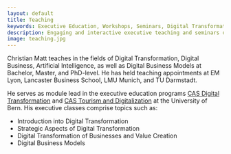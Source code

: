```yaml
---
layout: default
title: Teaching
keywords: Executive Education, Workshops, Seminars, Digital Transformation, Digital Businesses, Artificial Intelligence, Business Models
description: Engaging and interactive executive teaching and seminars on Digital Transformation, Digital Business, Artificial Intelligence, and Business Models.
image: teaching.jpg
---
```


Christian Matt teaches in the fields of Digital Transformation, Digital Business, Artificial Intelligence, 
as well as Digital Business Models at Bachelor, Master, and PhD-level. He has held teaching appointments at EM Lyon, 
Lancaster Business School, LMU Munich, and TU Darmstadt.

He serves as module lead in the executive education programs <a class=link target=_blank href="https://www.unibe.ch/weiterbildungsangebote/cas_digital_transformation/index_ger.html">CAS Digital Transformation<i class="bi bi-box-arrow-up-right icon"></i></a>
and <a class=link target=_blank href="https://www.unibe.ch/weiterbildungsangebote/cas_tourismus_und_digitalisierung/index_ger.html">CAS Tourism and Digitalization<i class="bi bi-box-arrow-up-right icon"></i></a>
at the University of Bern. His executive classes comprise topics such as:
- Introduction into Digital Transformation
- Strategic Aspects of Digital Transformation 
- Digital Transformation of Businesses and Value Creation 
- Digital Business Models
